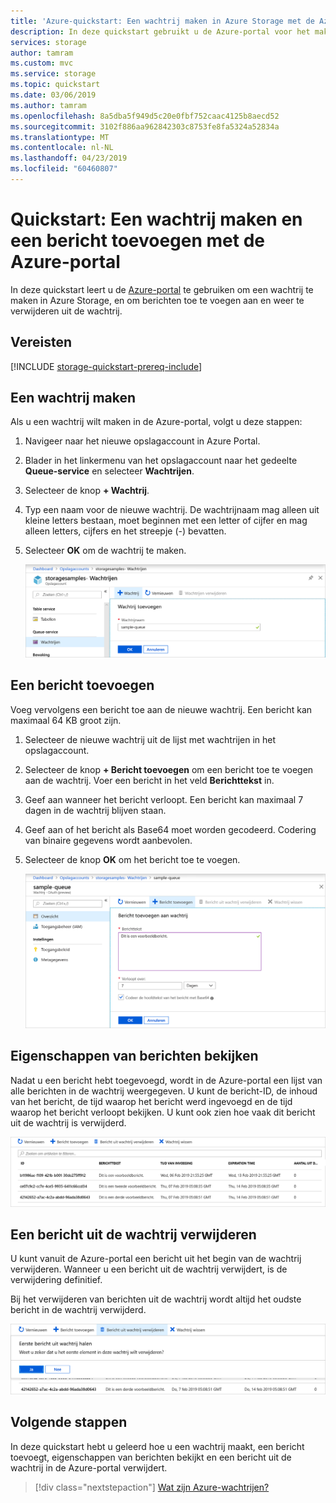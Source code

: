 ```yaml
---
title: 'Azure-quickstart: Een wachtrij maken in Azure Storage met de Azure-portal | Microsoft Docs'
description: In deze quickstart gebruikt u de Azure-portal voor het maken van een wachtrij. Vervolgens gebruikt u de Azure-portal een bericht toevoegen, de eigenschappen van het bericht weergeven en het bericht uit wachtrij verwijderen.
services: storage
author: tamram
ms.custom: mvc
ms.service: storage
ms.topic: quickstart
ms.date: 03/06/2019
ms.author: tamram
ms.openlocfilehash: 8a5dba5f949d5c20e0fbf752caac4125b8aecd52
ms.sourcegitcommit: 3102f886aa962842303c8753fe8fa5324a52834a
ms.translationtype: MT
ms.contentlocale: nl-NL
ms.lasthandoff: 04/23/2019
ms.locfileid: "60460807"
---
```

# <a name="quickstart-create-a-queue-and-add-a-message-with-the-azure-portal"></a>Quickstart: Een wachtrij maken en een bericht toevoegen met de Azure-portal

In deze quickstart leert u de [Azure-portal](https://portal.azure.com/) te gebruiken om een wachtrij te maken in Azure Storage, en om berichten toe te voegen aan en weer te verwijderen uit de wachtrij.

## <a name="prerequisites"></a>Vereisten

[!INCLUDE [storage-quickstart-prereq-include](../../../includes/storage-quickstart-prereq-include.md)]

## <a name="create-a-queue"></a>Een wachtrij maken

Als u een wachtrij wilt maken in de Azure-portal, volgt u deze stappen:

1. Navigeer naar het nieuwe opslagaccount in Azure Portal.
2. Blader in het linkermenu van het opslagaccount naar het gedeelte **Queue-service** en selecteer **Wachtrijen**.
3. Selecteer de knop **+ Wachtrij**.
4. Typ een naam voor de nieuwe wachtrij. De wachtrijnaam mag alleen uit kleine letters bestaan, moet beginnen met een letter of cijfer en mag alleen letters, cijfers en het streepje (-) bevatten.
6. Selecteer **OK** om de wachtrij te maken.

    ![Schermopname van het maken van een wachtrij in de Azure-portal](media/storage-quickstart-queues-portal/create-queue.png)

## <a name="add-a-message"></a>Een bericht toevoegen

Voeg vervolgens een bericht toe aan de nieuwe wachtrij. Een bericht kan maximaal 64 KB groot zijn.

1. Selecteer de nieuwe wachtrij uit de lijst met wachtrijen in het opslagaccount.
1. Selecteer de knop **+ Bericht toevoegen** om een bericht toe te voegen aan de wachtrij. Voer een bericht in het veld **Berichttekst** in. 
1. Geef aan wanneer het bericht verloopt. Een bericht kan maximaal 7 dagen in de wachtrij blijven staan.
1. Geef aan of het bericht als Base64 moet worden gecodeerd. Codering van binaire gegevens wordt aanbevolen.
1. Selecteer de knop **OK** om het bericht toe te voegen.

    ![Schermopname van het toevoegen van een bericht aan een wachtrij](media/storage-quickstart-queues-portal/add-message.png)

## <a name="view-message-properties"></a>Eigenschappen van berichten bekijken

Nadat u een bericht hebt toegevoegd, wordt in de Azure-portal een lijst van alle berichten in de wachtrij weergegeven. U kunt de bericht-ID, de inhoud van het bericht, de tijd waarop het bericht werd ingevoegd en de tijd waarop het bericht verloopt bekijken. U kunt ook zien hoe vaak dit bericht uit de wachtrij is verwijderd.

![Schermopname met berichteigenschappen](media/storage-quickstart-queues-portal/view-message-properties.png)

## <a name="dequeue-a-message"></a>Een bericht uit de wachtrij verwijderen

U kunt vanuit de Azure-portal een bericht uit het begin van de wachtrij verwijderen. Wanneer u een bericht uit de wachtrij verwijdert, is de verwijdering definitief. 

Bij het verwijderen van berichten uit de wachtrij wordt altijd het oudste bericht in de wachtrij verwijderd. 

![Schermopname van het verwijderen van een bericht uit de portal](media/storage-quickstart-queues-portal/dequeue-message.png)

## <a name="next-steps"></a>Volgende stappen

In deze quickstart hebt u geleerd hoe u een wachtrij maakt, een bericht toevoegt, eigenschappen van berichten bekijkt en een bericht uit de wachtrij in de Azure-portal verwijdert.

> [!div class="nextstepaction"]
> [Wat zijn Azure-wachtrijen?](storage-queues-introduction.md)
